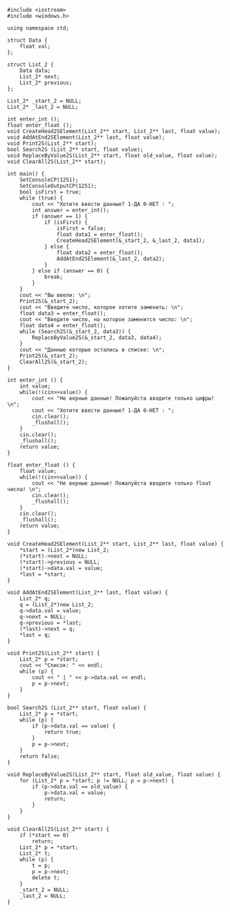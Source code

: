 ﻿```
#include <iostream>
#include <windows.h>

using namespace std;

struct Data {
	float val;
};

struct List_2 {
	Data data;
	List_2* next;
	List_2* previous;
};

List_2* _start_2 = NULL;
List_2* _last_2 = NULL;

int enter_int ();
float enter_float ();
void CreateHead2SElement(List_2** start, List_2** last, float value);
void AddAtEnd2SElement(List_2** last, float value);
void Print2S(List_2** start);
bool Search2S (List_2** start, float value);
void ReplaceByValue2S(List_2** start, float old_value, float value);
void ClearAll2S(List_2** start);

int main() {
	SetConsoleCP(1251);
	SetConsoleOutputCP(1251);
	bool isFirst = true;
	while (true) {
		cout << "Хотите ввести данные? 1-ДА 0-НЕТ : ";
		int answer = enter_int();
		if (answer == 1) {
			if (isFirst) {
				isFirst = false;
				float data1 = enter_float();
				CreateHead2SElement(&_start_2, &_last_2, data1);
			} else {
				float data2 = enter_float();
				AddAtEnd2SElement(&_last_2, data2);
			}
		} else if (answer == 0) {
			break;
		}
	}
	cout << "Вы ввели: \n";
	Print2S(&_start_2);
	cout << "Введите число, которое хотите заменить: \n";
	float data3 = enter_float();
	cout << "Введите число, на которое заменится число: \n";
	float data4 = enter_float();
	while (Search2S(&_start_2, data3)) {
		ReplaceByValue2S(&_start_2, data3, data4);
	}
	cout << "Данные которые остались в списке: \n";
	Print2S(&_start_2);
	ClearAll2S(&_start_2);
}

int enter_int () {
	int value;
	while(!(cin>>value)) {
		cout << "Не верные данные! Пожалуйста вводите только цифры! \n";
		cout << "Хотите ввести данные? 1-ДА 0-НЕТ : ";
		cin.clear();
		_flushall();
	}
	cin.clear();
	_flushall();
	return value;
}

float enter_float () {
	float value;
	while(!(cin>>value)) {
		cout << "Не верные данные! Пожалуйста вводите только float числа! \n";
		cin.clear();
		_flushall();
	}
	cin.clear();
	_flushall();
	return value;
}

void CreateHead2SElement(List_2** start, List_2** last, float value) {
	*start = (List_2*)new List_2;
	(*start)->next = NULL;
	(*start)->previous = NULL;
	(*start)->data.val = value;
	*last = *start;
}

void AddAtEnd2SElement(List_2** last, float value) {
	List_2* q;
	q = (List_2*)new List_2;
	q->data.val = value;
	q->next = NULL;
	q->previous = *last;
	(*last)->next = q;
	*last = q;
}

void Print2S(List_2** start) {
	List_2* p = *start;
	cout << "Список: " << endl;
	while (p) {
		cout << " | " << p->data.val << endl;
		p = p->next;
	}
}

bool Search2S (List_2** start, float value) {
	List_2* p = *start;
	while (p) {
		if (p->data.val == value) {
			return true;
		}
		p = p->next;
	}
	return false;
}

void ReplaceByValue2S(List_2** start, float old_value, float value) {
	for (List_2* p = *start; p != NULL; p = p->next) {
		if (p->data.val == old_value) {
			p->data.val = value;
			return;
		}
	}
}

void ClearAll2S(List_2** start) {
	if (*start == 0)
		return;
	List_2* p = *start;
	List_2* t;
	while (p) {
		t = p;
		p = p->next;
		delete t;
	}
	_start_2 = NULL;
	_last_2 = NULL;
}

```
